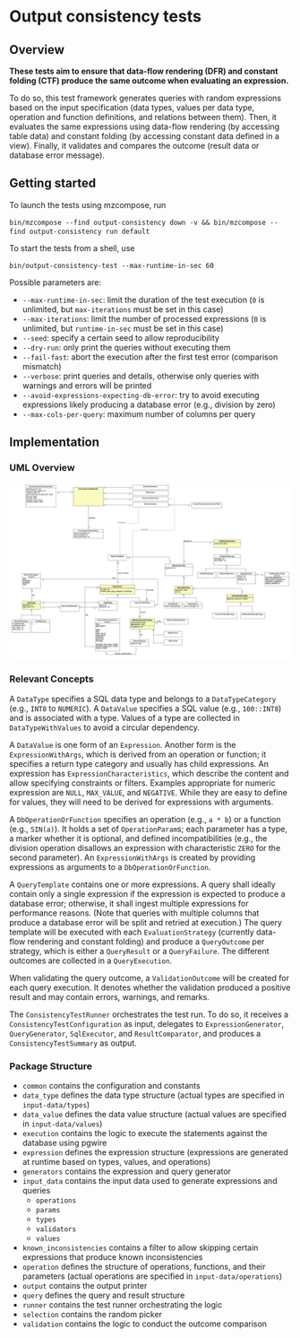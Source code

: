 # Output consistency tests

## Overview

**These tests aim to ensure that data-flow rendering (DFR) and constant folding (CTF) produce the same outcome when
evaluating an expression.**

To do so, this test framework generates queries with random expressions based on the input specification (data types,
values per data type, operation and function definitions, and relations between them). Then, it evaluates the same
expressions using data-flow rendering (by accessing table data) and constant folding (by accessing constant data
defined in a view). Finally, it validates and compares the outcome (result data or database error message).

## Getting started

To launch the tests using mzcompose, run
```
bin/mzcompose --find output-consistency down -v && bin/mzcompose --find output-consistency run default
```
To start the tests from a shell, use
```
bin/output-consistency-test --max-runtime-in-sec 60
```

Possible parameters are:
* `--max-runtime-in-sec`: limit the duration of the test execution (`0` is unlimited, but `max-iterations` must be set in
this case)
* `--max-iterations`: limit the number of processed expressions (`0` is unlimited, but `runtime-in-sec` must be set in
this case)
* `--seed`: specify a certain seed to allow reproducibility
* `--dry-run`: only print the queries without executing them
* `--fail-fast`: abort the execution after the first test error (comparison mismatch)
* `--verbose`: print queries and details, otherwise only queries with warnings and errors will be printed
* `--avoid-expressions-expecting-db-error`: try to avoid executing expressions likely producing a database error (e.g.,
division by zero)
* `--max-cols-per-query`: maximum number of columns per query

## Implementation

### UML Overview

![UML overview](../../misc/python/materialize/output_consistency/overview.png)

### Relevant Concepts

A `DataType` specifies a SQL data type and belongs to a `DataTypeCategory` (e.g., `INT8` to `NUMERIC`).
A `DataValue` specifies a SQL value (e.g., `100::INT8`) and is associated with a type.
Values of a type are collected in `DataTypeWithValues` to avoid a circular dependency.

A `DataValue` is one form of an `Expression`. Another form is the `ExpressionWithArgs`, which is derived from an
operation or function; it specifies a return type category and usually has child expressions.
An expression has `ExpressionCharacteristics`, which describe the content and allow specifying constraints or filters.
Examples appropriate for numeric expression are `NULL`, `MAX_VALUE`, and `NEGATIVE`.
While they are easy to define for values, they will need to be derived for expressions with arguments.

A `DbOperationOrFunction` specifies an operation (e.g., `a * b`) or a function (e.g., `SIN(a)`).
It holds a set of `OperationParam`s; each parameter has a type, a marker whether it is optional, and defined
incompatibilities (e.g., the division operation disallows an expression with characteristic `ZERO` for the second
parameter).
An `ExpressionWithArgs` is created by providing expressions as arguments to a `DbOperationOrFunction`.

A `QueryTemplate` contains one or more expressions. A query shall ideally contain only a single expression if the
expression is expected to produce a database error; otherwise, it shall ingest multiple expressions for performance
reasons. (Note that queries with multiple columns that produce a database error will be split and retried at execution.)
The query template will be executed with each `EvaluationStrategy` (currently data-flow rendering and constant folding)
and produce a `QueryOutcome` per strategy, which is either a `QueryResult` or a `QueryFailure`. The different outcomes
are collected in a `QueryExecution`.

When validating the query outcome, a `ValidationOutcome` will be created for each query execution. It denotes whether
the validation produced a positive result and may contain errors, warnings, and remarks.

The `ConsistencyTestRunner` orchestrates the test run. To do so, it receives a `ConsistencyTestConfiguration` as input,
delegates to `ExpressionGenerator`, `QueryGenerator`, `SqlExecutor`, and `ResultComparator`, and produces a
`ConsistencyTestSummary` as output.


### Package Structure

* `common` contains the configuration and constants
* `data_type` defines the data type structure (actual types are specified in `input-data/types`)
* `data_value` defines the data value structure (actual values are specified in `input-data/values`)
* `execution` contains the logic to execute the statements against the database using pgwire
* `expression` defines the expression structure (expressions are generated at runtime based on types, values, and
operations)
* `generators` contains the expression and query generator
* `input_data` contains the input data used to generate expressions and queries
  * `operations`
  * `params`
  * `types`
  * `validators`
  * `values`
* `known_inconsistencies` contains a filter to allow skipping certain expressions that produce known inconsistencies
* `operation` defines the structure of operations, functions, and their parameters (actual operations are specified in
`input-data/operations`)
* `output` contains the output printer
* `query` defines the query and result structure
* `runner` contains the test runner orchestrating the logic
* `selection` contains the random picker
* `validation` contains the logic to conduct the outcome comparison
